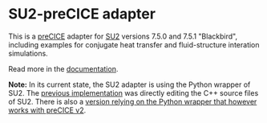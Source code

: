 # SU2-preCICE adapter

This is a [preCICE](https://precice.org/) adapter for [SU2](https://su2code.github.io/) versions 7.5.0 and 7.5.1 "Blackbird",
including examples for conjugate heat transfer and fluid-structure interation simulations.

Read more in the [documentation](https://precice.org/adapter-su2-overview.html).

**Note:** In its current state, the SU2 adapter is using the Python wrapper of SU2. The [previous implementation](https://github.com/precice/su2-adapter/tree/ab843878c1d43302a4f0c66e25dcb364b7787478) was directly editing the C++ source files of SU2. There is also a [version relying on the Python wrapper that however works with preCICE v2](https://github.com/precice/su2-adapter/commit/a87a1ed57e14dca97f1e47aab44632a254714004).
